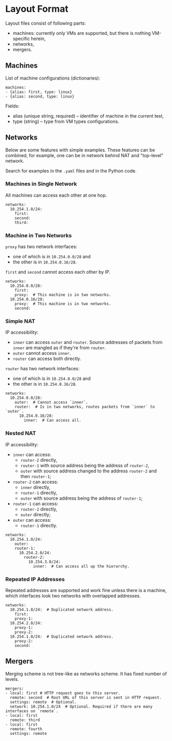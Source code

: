 # Layout Format

Layout files consist of following parts:
- machines:
  currently only VMs are supported, but there is nothing VM-specific herein,
- networks,
- mergers.

## Machines

List of machine configurations (dictionaries):
```
machines:
- {alias: first, type: linux}
- {alias: second, type: linux}
```

Fields:
- alias (unique string, required) – identifier of machine in the current test,
- type (string) – type from VM types configurations.

## Networks

Below are some features with simple examples. These features can be combined, for example, one
can be in network behind NAT and "top-level" network.

Search for examples in the `.yaml` files and in the Python code.

### Machines in Single Network

All machines can access each other at one hop.

```{.yaml}
networks:
  10.254.1.0/24:
    first:
    second:
    third:
```

### Machine in Two Networks

`proxy` has two network interfaces:
- one of which is in `10.254.0.0/28` and
- the other is in `10.254.0.16/28`.

`first` and `second` cannot access each other by IP.

```{.yaml}
networks:
  10.254.0.0/28:
    first:
    proxy:  # This machine is in two networks.
  10.254.0.16/28:
    proxy:  # This machine is in two networks.
    second:
```

### Simple NAT

IP accessibility:
- `inner` can access `outer` and `router`. Source addresses of packets from `inner` are mangled as
if they're from `router`.
- `outer` cannot access `inner`.
- `router` can access both directly.

`router` has two network interfaces:
- one of which is in `10.254.0.0/28` and
- the other is in `10.254.0.16/28`.

```{.yaml}
networks:
  10.254.0.0/28:
    outer:  # Cannot access `inner`.
    router:  # Is in two networks, routes packets from `inner` to `outer`.
      10.254.0.16/28:
        inner:  # Can access all.
```

### Nested NAT

IP accessibility:
- `inner` can access:
  - `router-2` directly,
  - `router-1` with source address being the address of `router-2`,
  - `outer` with source address changed to the address `router-2` and then `router-1`;
- `router-2` can access:
  - `inner` directly,
  - `router-1` directly,
  - `outer` with source address being the address of `router-1`;
- `router-1` can access:
  - `router-2` directly,
  - `outer` directly;
- `outer` can access:
  - `router-1` directly.

```{.yaml}
networks:
  10.254.1.0/24:
    outer:
    router-1:
      10.254.2.0/24:
        router-2:
          10.254.3.0/24:
            inner:  # Can access all up the hierarchy.
```

### Repeated IP Addresses

Repeated addresses are supported and work fine unless there is a machine, which interfaces look
two networks with overlapped addresses.

```{.yaml}
networks:
  10.254.1.0/24:  # Duplicated network address.
    first:
    proxy-1:
  10.254.2.0/24:
    proxy-1:
    proxy-2:
  10.254.1.0/24:  # Duplicated network address.
    proxy-2:
    second:
```

## Mergers

Merging scheme is not tree-like as networks scheme. It has fixed number of levels.

```{.yaml}
mergers:
- local: first # HTTP request goes to this server.
  remote: second  # Root URL of this server is sent in HTTP request.
  settings: remote  # Optional.
  network: 10.254.1.0/24  # Optional. Required if there are many interfaces on `remote`.
- local: first
  remote: third
- local: first
  remote: fourth
  settings: remote
```

